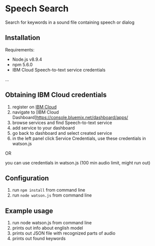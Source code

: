 # Speech Search
Search for keywords in a sound file containing speech or dialog

## Installation

Requirements:

* Node.js v8.9.4
* npm 5.6.0
* IBM Cloud Speech-to-text service credentials

...

## Obtaining IBM Cloud credentials
1. register on [IBM Cloud](https://www.ibm.com/cloud/)
2. navigate to [IBM Cloud Dashboard]https://console.bluemix.net/dashboard/apps/
3. browse services and find Speech-to-text service
4. add service to your dashboard
5. go back to dashboard and select created service
6. in the left panel click Service Credentials, use these credentials in watson.js

OR

you can use credentials in watson.js (100 min audio limit, might run out)

## Configuration

1. run `npm install` from command line
2. run `node watson.js` from command line

## Example usage

1. run node watson.js from command line
2. prints out info about english model
3. prints out JSON file with recognized parts of audio
4. prints out found keywords
